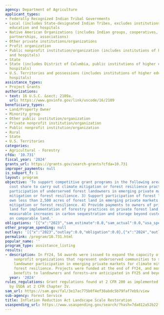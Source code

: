```yaml
---
agency: Department of Agriculture
applicant_types:
- Federally Recognized Indian Tribal Governments
- Local (includes State-designated Indian Tribes, excludes institutions of higher
  education and hospitals
- Native American Organizations (includes Indian groups, cooperatives, corporations,
  partnerships, associations)
- Other private institutions/organizations
- Profit organization
- Public nonprofit institution/organization (includes institutions of higher education
  and hospitals)
- State
- State (includes District of Columbia, public institutions of higher education and
  hospitals)
- U.S. Territories and possessions (includes institutions of higher education and
  hospitals)
assistance_types:
- Project Grants
authorizations:
- text: 16 U.S.C. &sect; 2109a.
  url: https://www.govinfo.gov/link/uscode/16/2109
beneficiary_types:
- Land/Property Owner
- Minority group
- Other public institution/organization
- Private nonprofit institution/organization
- Public nonprofit institution/organization
- Rural
- State
- U.S. Territories
categories:
- Agricultural - Forestry
cfda: '10.731'
fiscal_year: '2024'
grants_url: https://grants.gov/search-grants?cfda=10.731
improper_payments: null
is_subpart_f: 1
layout: program
objective: 'To support competitive grant programs in the following areas: 1) Provide
  cost share to carry out climate mitigation or forest resilience practices. 2) Support
  participation of underserved forest landowners in emerging private markets for climate
  mitigation or forest resilience. 3) Support participation of forest landowners who
  own less than 2,500 acres of forest land in emerging private markets for climate
  mitigation or forest resilience. 4) Provide payments to owners of private forest
  land for implementation of forestry practices on private forest land to provide
  measurable increases in carbon sequestration and storage beyond customary practices
  on comparable land.'
obligations: '[{"x":"2023","sam_estimate":0.0,"sam_actual":0.0,"usa_spending_actual":0.0},{"x":"2024","sam_estimate":0.0,"sam_actual":129159690.0,"usa_spending_actual":129159690.36},{"x":"2025","sam_estimate":0.0,"sam_actual":283000000.0,"usa_spending_actual":260104920.74}]'
other_program_spending: null
outlays: '[{"x":"2023","outlay":0.0,"obligation":0.0},{"x":"2024","outlay":9602623.82,"obligation":131053594.93},{"x":"2025","outlay":2389108.91,"obligation":258211016.17}]'
permalink: /program/10.731.html
popular_name: ''
program_type: assistance_listing
results:
- description: In FY24, 54 awards were issued to expand the capacity of states and
    nonprofit organizations that represent underserved communities to support forest
    landowner participation in emerging private markets for climate mitigation or
    forest resilience. Projects were funded at the end of FY24, and most accomplishments—measurable
    benefits to landowners and forests—are anticipated in FY25 and beyond.
  year: '2024'
rules_regulations: Grant regulations found at 2 CFR 200 as implemented and supplemented
  by USDA at 2 CFR Chapter IV.
sam_url: https://sam.gov/fal/3e17ac775b0f4ef38abdc5b79faf7eb9/view
sub-agency: Forest Service
title: Inflation Reduction Act Landscape Scale Restoration
usaspending_url: https://www.usaspending.gov/search/?hash=7da812a52b22f14641420d4f802729ce
---
```

